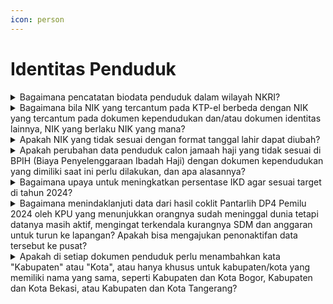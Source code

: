 ```yaml
---
icon: person
---
```


# Identitas Penduduk

<details>

<summary>Bagaimana pencatatan biodata penduduk dalam wilayah NKRI?</summary>

Berdasarkan ketentuan Pasal 4 Peraturan Presiden Nomor 96 Tahun 2018, pencatatan biodata penduduk dapat dilakukan dengan memenuhi persyaratan sebagai berikut:

a. Surat pengantar (asli) dari rukun tetangga dan rukun warga atau yang disebut dengan nama lain;\
b. Fotokopi dokumen atau bukti peristiwa kependudukan dan peristiwa penting;\
c. Fotokopi bukti pendidikan terakhir;\
d. Apabila tidak memiliki syarat b dan c, maka mengisi surat keterangan tidak memiliki dokumen kependudukan.

Tata Cara:\
a. Pemohon mengisi Formulir Biodata Keluarga (F-1.01);\
b. Pemohon menyerahkan surat pengantar RT dan RW (tidak diperlukan untuk anak yang baru lahir dengan orang tua yang sudah terdaftar dalam database kependudukan);\
c. Pemohon menyerahkan fotokopi dokumen atau bukti peristiwa kependudukan dan peristiwa penting (seperti paspor, surat keterangan lahir dari RS/ Puskesmas/Klinik);\
d. Pemohon menyerahkan fotokopi bukti Pendidikan terakhir (ijazah);\
e. Apabila huruf c dan huruf d tidak dimiliki, maka Pemohon mengisi Surat Peryataan Tidak Memiliki Dokumen Kependudukan (F1.04);\
f. Pemohon menyerahkan surat pernyataan (asli) tidak keberatan dari pemilik rumah apabila menumpang KK, menyewa rumah, kontrak dan kost;\
g. Dinas menerbitkan Biodata. Dalam hal Biodata diminta oleh penduduk, Dinas memberikan\
Biodatanya.

Catatan:\
Untuk pelayanan online/daring, persyaratan yang discan/difoto untuk diunggah harus aslinya.

**Sumber rujukan:**

* Pasal 4 Peraturan Presiden Nomor 96 Tahun 2018 tentang Persyaratan dan Tata Cara Pendaftaran Penduduk dan Pencatatan Sipil. ([link](https://dukcapil.kemendagri.go.id/download/detail/14))
* Surat Dirjen Dukcapil yang ditujukan kepada Kepala Dinas Dukcapil di Seluruh Indonesia\
  Nomor 470/13287/DUKCAPIL tgl 28 September 2021 hal Jenis Layanan, Persyaratan dan\
  Penjelasan Pendaftaran Penduduk dan Pencatatan Sipil.

{% hint style="success" %}
Dibuat:  23 Juni 2025 10:00 WIB | Perubahan terakhir: 23 Juni 2025 10:00 WIB
{% endhint %}

</details>



<details>

<summary>Bagaimana bila NIK yang tercantum pada KTP-el berbeda dengan NIK yang tercantum pada dokumen kependudukan dan/atau dokumen identitas lainnya, NIK yang berlaku NIK yang mana?</summary>

Berdasarkan ketentuan Pasal 33 Peraturan Pemerintah Nomor 40 Tahun 2019, bahwa dalam hal NIK yang tercantum pada KTPel berbeda dengan NIK yang tercantum pada Dokumen kependudukan dan/atau dokumen identitas lainnya yang diterbitkan oleh Kementerian/Lembaga atau badan hukum Indonesia, maka NIK yang berlaku adalah NIK yang tercantum pada KTPel.

**Sumber rujukan:**

Pasal 33 Peraturan Pemerintah Nomor 40 Tahun 2019 tentang Pelaksanaan Undang-Undang Nomor 23 Tahun 2006 tentang Administrasi Kependudukan sebagaimana telah diubah dengan Undang-Undang Nomor 24 Tahun 2013 tentang perubahan atas Undang-Undang Nomor 23 Tahun 2006 tentang Administrasi Kependudukan. ([link](https://dukcapil.kemendagri.go.id/download/detail/7))

{% hint style="success" %}
Dibuat:  23 Juni 2025 10:00 WIB | Perubahan terakhir: 23 Juni 2025 10:00 WIB
{% endhint %}

</details>



<details>

<summary>Apakah NIK yang tidak sesuai dengan format tanggal lahir dapat diubah?</summary>

Berdasarkan ketentuan Pasal 30 ayat (2) Peraturan Pemerintah Nomor 40 Tahun 2019, bahwa NIK berlaku seumur hidup dan selamanya tidak berubah, dan tidak mengikuti perubahan domisili. ([link](https://dukcapil.kemendagri.go.id/download/detail/7))

{% hint style="success" %}
Dibuat:  23 Juni 2025 10:00 WIB | Perubahan terakhir: 23 Juni 2025 10:00 WIB
{% endhint %}

</details>



<details>

<summary>Apakah perubahan data penduduk calon jamaah haji yang tidak sesuai di BPIH (Biaya Penyelenggaraan Ibadah Haji) dengan dokumen kependudukan yang dimiliki saat ini perlu dilakukan, dan apa alasannya?</summary>

Tidak perlu mengubah data pada dokumen kependudukan calon jamaah haji. Data yang tercantum di BPIH (Biaya Penyelenggaraan Ibadah Haji) hanya digunakan untuk kepentingan haji dan tidak mempengaruhi dokumen kependudukan resmi yang dimiliki. Oleh karena itu, perubahan data pada dokumen kependudukan tidak diperlukan untuk tujuan ibadah haji.

**Sumber rujukan:**

Rapat Koordinasi Nasional Kependudukan dan Pencatatan Sipil Tahun 2024, Batam, 27 s.d. 29 Februari 2024.

{% hint style="success" %}
Dibuat:  23 Juni 2025 10:00 WIB | Perubahan terakhir: 23 Juni 2025 10:00 WIB
{% endhint %}

</details>



<details>

<summary>Bagaimana upaya untuk meningkatkan persentase IKD agar sesuai target di tahun 2024?</summary>

Untuk meningkatkan persentase IKD (Identitas Kependudukan Digital) agar sesuai target di tahun 2024, upaya yang dapat dilakukan antara lain dengan menerapkan strategi jemput bola. Ini bisa dilakukan dengan mengunjungi kantor-kantor, sekolah, perguruan tinggi, serta tempat-tempat lain di mana masyarakat sering berkumpul. Selain itu, setiap penduduk yang datang ke Disdukcapil untuk mengurus dokumen kependudukan juga bisa langsung diaktivasi IKD-nya. Dengan pendekatan proaktif ini, diharapkan lebih banyak penduduk yang akan terdaftar dalam sistem IKD sesuai dengan target yang telah ditetapkan.

**Sumber rujukan:**

Rapat Koordinasi Nasional Kependudukan dan Pencatatan Sipil Tahun 2024, Batam, 27 s.d. 29 Februari 2024.

{% hint style="success" %}
Dibuat:  23 Juni 2025 10:00 WIB | Perubahan terakhir: 23 Juni 2025 10:00 WIB
{% endhint %}

</details>



<details>

<summary>Bagaimana menindaklanjuti data dari hasil coklit Pantarlih DP4 Pemilu 2024 oleh KPU yang menunjukkan orangnya sudah meninggal dunia tetapi datanya masih aktif, mengingat terkendala kurangnya SDM dan anggaran untuk turun ke lapangan? Apakah bisa mengajukan penonaktifan data tersebut ke pusat?</summary>

Untuk menindaklanjuti data tersebut, dapat mengajukan permohonan penonaktifan data kepada Ditjen Dukcapil. Sehingga diharapkan Ditjen Dukcapil Kemendagri dapat menonaktifkan data NIK yang tidak valid, agar data kependudukan menjadi lebih akurat dan tidak mengganggu proses administrasi lainnya.

**Sumber rujukan:**

Rapat Koordinasi Nasional Kependudukan dan Pencatatan Sipil Tahun 2024, Batam, 27 s.d. 29 Februari 2024.

{% hint style="success" %}
Dibuat:  23 Juni 2025 10:00 WIB | Perubahan terakhir: 23 Juni 2025 10:00 WIB
{% endhint %}

</details>



<details>

<summary>Apakah di setiap dokumen penduduk perlu menambahkan kata "Kabupaten" atau "Kota", atau hanya khusus untuk kabupaten/kota yang memiliki nama yang sama, seperti Kabupaten dan Kota Bogor, Kabupaten dan Kota Bekasi, atau Kabupaten dan Kota Tangerang?</summary>

Benar, semua kabupaten/kota harus dituliskan "Kabupaten" atau "Kota" pada dokumen penduduk untuk menunjukkan tempat atau peristiwa yang terkait. Ini terutama penting ketika terdapat kabupaten dan kota dengan nama yang sama di suatu wilayah, untuk menghindari kebingungan antara kedua entitas tersebut.

**Sumber rujukan:**

Rapat Koordinasi Nasional Kependudukan dan Pencatatan Sipil Tahun 2024, Batam, 27 s.d. 29 Februari 2024.

{% hint style="success" %}
Dibuat:  23 Juni 2025 10:00 WIB | Perubahan terakhir: 23 Juni 2025 10:00 WIB
{% endhint %}

</details>
